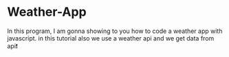 # Weather-App
In this program, I am gonna showing to you how to code a weather app with javascript. in this tutorial also we use a weather api and we get data from api❗️
